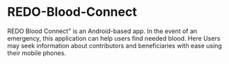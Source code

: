 # REDO-Blood-Connect
REDO Blood Connect" is an Android-based app. In the event of an emergency, this  application can help users find needed blood. Here Users may seek information about  contributors and beneficiaries with ease using their mobile phones.
